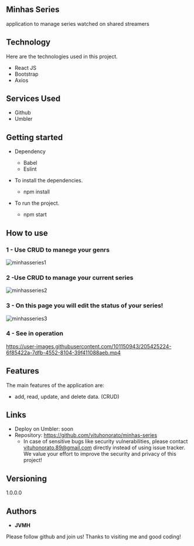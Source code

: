 
## Minhas Series
application to manage series watched on shared streamers


## Technology 

Here are the technologies used in this project.


* React JS
* Bootstrap
* Axios


## Services Used

* Github
* Umbler




## Getting started

* Dependency
  - Babel 
  - Eslint
 
  
  
* To install the dependencies.
  - npm install
  
* To run the project.
  - npm start

## How to use

### 1 - Use CRUD to manege your genrs  

![minhasseries1](https://user-images.githubusercontent.com/101150943/205424944-d9b2c42a-7e6d-4d7f-9d01-0eadb33f9333.jpg)


### 2 -Use CRUD to manage your current series

![minhasseries2](https://user-images.githubusercontent.com/101150943/205425029-58b26b74-75f1-4baa-804d-f9a078c445e2.jpg)

### 3 - On this page you will edit the status of your series!

![minhasseries3](https://user-images.githubusercontent.com/101150943/205425143-e2a3d752-109f-4352-95c9-596d9cb9a010.jpg)

### 4 - See in operation

https://user-images.githubusercontent.com/101150943/205425224-6f85422a-7dfb-4552-8104-39f411088aeb.mp4


## Features

The main features of the application are:

 - add, read, update, and delete data. (CRUD)
 
  


## Links
  - Deploy on Umbler: soon
  - Repository: https://github.com/vituhonorato/minhas-series
    - In case of sensitive bugs like security vulnerabilities, please contact
      vituhonorato.89@gmail.com directly instead of using issue tracker. We value your effort
      to improve the security and privacy of this project!

  ## Versioning

  1.0.0.0


  ## Authors

  * **JVMH** 

  Please follow github and join us!
  Thanks to visiting me and good coding!
